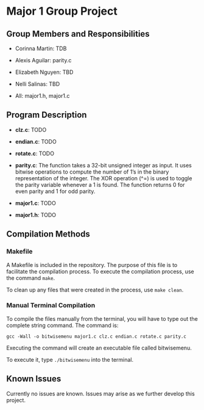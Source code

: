 # Major 1 Group Project

## Group Members and Responsibilities

- Corinna Martin: TDB

- Alexis Aguilar: parity.c

- Elizabeth Nguyen: TBD

- Nelli Salinas: TBD

- All: major1.h, major1.c

## Program Description

- **clz.c**: TODO

- **endian.c**: TODO

- **rotate.c**: TODO

- **parity.c**: The function takes a 32-bit unsigned integer as input. It uses bitwise operations to compute the number of 1’s in the binary representation of the integer. The XOR operation (^=) is used to toggle the parity variable whenever a 1 is found. The function returns 0 for even parity and 1 for odd parity.

- **major1.c**: TODO

- **major1.h**: TODO

## Compilation Methods

### Makefile

A Makefile is included in the repository. The purpose of this file is to facilitate the compilation process. To execute the compilation process, use the command `make`.

To clean up any files that were created in the process, use `make clean`.

### Manual Terminal Compilation

To compile the files manually from the terminal, you will have to type out the complete string command. The command is:

`gcc -Wall -o bitwisemenu major1.c clz.c endian.c rotate.c parity.c`

Executing the command will create an executable file called bitwisemenu.

To execute it, type `./bitwisemenu` into the terminal.

## Known Issues

Currently no issues are known. Issues may arise as we further develop this project.
